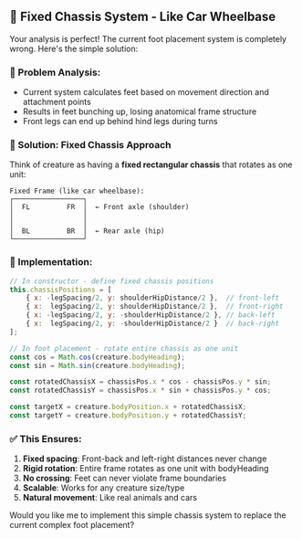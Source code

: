 ## 🚗 **Fixed Chassis System - Like Car Wheelbase**

Your analysis is perfect! The current foot placement system is completely wrong. Here's the simple solution:

### **🎯 Problem Analysis:**
- Current system calculates feet based on movement direction and attachment points
- Results in feet bunching up, losing anatomical frame structure
- Front legs can end up behind hind legs during turns

### **🚗 Solution: Fixed Chassis Approach**
Think of creature as having a **fixed rectangular chassis** that rotates as one unit:

```
Fixed Frame (like car wheelbase):
┌─────────────────┐
│  FL         FR  │  ← Front axle (shoulder)
│                 │
│                 │  
│  BL         BR  │  ← Rear axle (hip)
└─────────────────┘
```

### **🔧 Implementation:**

```javascript
// In constructor - define fixed chassis positions
this.chassisPositions = [
    { x: -legSpacing/2, y: shoulderHipDistance/2 },  // front-left
    { x:  legSpacing/2, y: shoulderHipDistance/2 },  // front-right
    { x: -legSpacing/2, y: -shoulderHipDistance/2 }, // back-left  
    { x:  legSpacing/2, y: -shoulderHipDistance/2 }  // back-right
];

// In foot placement - rotate entire chassis as one unit
const cos = Math.cos(creature.bodyHeading);
const sin = Math.sin(creature.bodyHeading);

const rotatedChassisX = chassisPos.x * cos - chassisPos.y * sin;
const rotatedChassisY = chassisPos.x * sin + chassisPos.y * cos;

const targetX = creature.bodyPosition.x + rotatedChassisX;
const targetY = creature.bodyPosition.y + rotatedChassisY;
```

### **✅ This Ensures:**
1. **Fixed spacing**: Front-back and left-right distances never change
2. **Rigid rotation**: Entire frame rotates as one unit with bodyHeading  
3. **No crossing**: Feet can never violate frame boundaries
4. **Scalable**: Works for any creature size/type
5. **Natural movement**: Like real animals and cars

Would you like me to implement this simple chassis system to replace the current complex foot placement?
